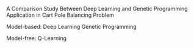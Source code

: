 A Comparison Study Between Deep Learning and Genetic Programming Application in Cart Pole Balancing Problem

Model-based:
  Deep Learning
  Genetic Programming

Model-free:
  Q-Learning 
